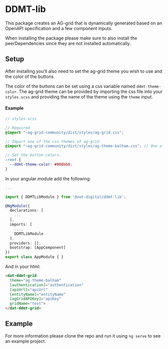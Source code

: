 # DDMT-lib

This package creates an AG-grid that is dynamically generated based on an OpenAPI specification and a few component inputs.

When installing the package please make sure to also install the peerDependencies since
they are not installed automatically.

## Setup
After installing you'll also need to set the ag-grid theme you wish to use and the color of the buttons.

The color of the buttons can be set using a css variable named `ddmt-theme-color`.
The ag-grid theme can be provided by importing the css file into your `styles.scss` and providing the name of the theme using the `theme` input.

#### Example
```scss
// styles.scss

// Required
@import "~ag-grid-community/dist/styles/ag-grid.css";

// Import one of the css themes of ag-grid
@import "~ag-grid-community/dist/styles/ag-theme-balham.css"; // One of the many themes

// Set the button colors.
:root {
  --ddmt-theme-color: #008bb8;
}
```

In your angular module add the following:
```typescript
...

import { DDMTLibModule } from '@vwt-digital/ddmt-lib';

@NgModule({
  declarations: [
    ...
  ],
  imports: [
    ...,
    DDMTLibModule
  ],
  providers: [],
  bootstrap: [AppComponent]
})
export class AppModule { }

```

And in your html:
```html
<dat-ddmt-grid
  theme="ag-theme-balham"
  [authentication]="authentication"
  [apiUrl]="apiUrl"
  [entityName]="entityName"
  [agGridAPIKey]="apiKey"
  gridName="test">
</dat-ddmt-grid>
```

## Example
For more information please clone the repo and run it using `ng serve` to see an example project.
